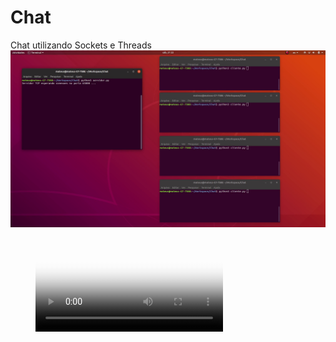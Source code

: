 # Chat
Chat utilizando Sockets e Threads
![](midia/poster_image.png)
<figure class="video_container">
  <video controls="true" allowfullscreen="true" poster="midia/poster_image.png">
    <source src="midia/video.mp4" type="video/mp4">
  </video>
</figure>
